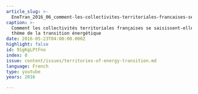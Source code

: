 ```yaml
---
article_slug: >-
  EneTran_2016_06_comment-les-collectivites-territoriales-francaises-se-saisissent-elles-du-theme-de-la-transition-energetique
caption: >-
  Comment les collectivités territoriales françaises se saisissent-elles du
  thème de la transition énergétique
date: 2016-05-23T04:00:00.000Z
highlight: false
id: 91gKgLPtFno
index: 0
issue: content/issues/territories-of-energy-transition.md
language: French
type: youtube
years: 2016

---
```

